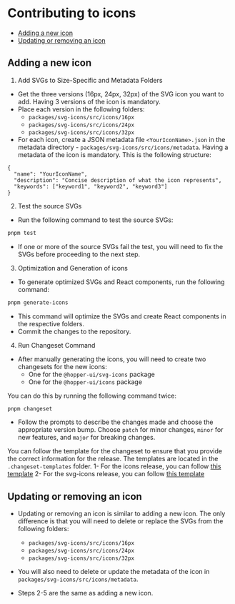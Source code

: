 # Contributing to icons <!-- omit in toc -->

- [Adding a new icon](#adding-a-new-icon)
- [Updating or removing an icon](#updating-or-removing-an-icon)

## Adding a new icon

1. Add SVGs to Size-Specific and Metadata Folders
- Get the three versions (16px, 24px, 32px) of the SVG icon you want to add. Having 3 versions of the icon is mandatory.
- Place each version in the following folders:
  - `packages/svg-icons/src/icons/16px`
  - `packages/svg-icons/src/icons/24px`
  - `packages/svg-icons/src/icons/32px`
- For each icon, create a JSON metadata file `<YourIconName>.json` in the metadata directory - `packages/svg-icons/src/icons/metadata`. Having a metadata of the icon is mandatory. This is the following structure:
 
```
{
  "name": "YourIconName",
  "description": "Concise description of what the icon represents",
  "keywords": ["keyword1", "keyword2", "keyword3"]
}
```

2. Test the source SVGs
- Run the following command to test the source SVGs:
```sh
pnpm test
```
- If one or more of the source SVGs fail the test, you will need to fix the SVGs before proceeding to the next step.

3. Optimization and Generation of icons
- To generate optimized SVGs and React components, run the following command:

```sh
pnpm generate-icons
```

- This command will optimize the SVGs and create React components in the respective folders.
- Commit the changes to the repository.

4. Run Changeset Command

- After manually generating the icons, you will need to create two changesets for the new icons:
  - One for the `@hopper-ui/svg-icons` package
  - One for the `@hopper-ui/icons` package

You can do this by running the following command twice:
```sh
pnpm changeset
```

- Follow the prompts to describe the changes made and choose the appropriate version bump. Choose `patch` for minor changes, `minor` for new features, and `major` for breaking changes.

You can follow the template for the changeset to ensure that you provide the correct information for the release. The templates are located in the `.changeset-templates` folder.
1- For the icons release, you can follow [this template](.changeset-templates\icons-release.md)
2- For the svg-icons release, you can follow [this template](.changeset-templates\svg-icons-release.md)

## Updating or removing an icon

- Updating or removing an icon is similar to adding a new icon. The only difference is that you will need to delete or replace the SVGs from the following folders:
  - `packages/svg-icons/src/icons/16px`
  - `packages/svg-icons/src/icons/24px`
  - `packages/svg-icons/src/icons/32px`

- You will also need to delete or update the metadata of the icon in `packages/svg-icons/src/icons/metadata`.

- Steps 2-5 are the same as adding a new icon.
